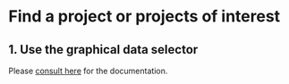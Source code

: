 
# Find a project or projects of interest
<!--
There are at least two ways to find a project or projects of interest.
-->
## 1. Use the graphical data selector

Please [consult here](graphicdataselector.md) for the documentation.
<!--
## 2. Use the global search widget

A global search widget is available on the navigation bar next to the **GMrepo** logo:

![](images/finder/globalsearchwidget.png){ width=60%; }

Possible hits will be shown automatically in a dropdown list when users enter three and more characters:

![](images/finder/findproject.png){ width=40%; }

Users can then select any item from the list, and go to the project of interest.

!!! tip
    Valid search term include:

    * NCBI bioproject ID, for example `PRJEB6070`

!!! note
    * The search is automatic, so there is no need to press the <code>enter</code> key or click the <code>search</code> icon.  
    * <code>Nothing will be shown</code> if no search results can be found in our database.

-->